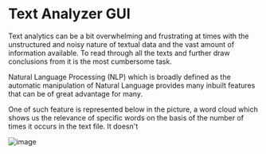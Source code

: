 # Text Analyzer GUI
Text analytics can be a bit overwhelming and frustrating at times
with the unstructured and noisy nature of textual data and the 
vast amount of information available. To read through all the texts and 
further draw conclusions from it is the most cumbersome task.

Natural Language Processing (NLP) which is broadly defined as the automatic manipulation of
Natural Language provides many inbuilt features that can be of great advantage for many.

One of such feature is represented below in the picture, a word cloud which shows us the relevance of specific words on the basis of the number of times it occurs in the text file. It doesn't 

![image](https://user-images.githubusercontent.com/97681112/202762774-cfc6e5b2-0e75-4292-abcf-58691925105b.png)
